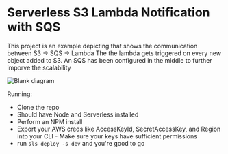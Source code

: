 # Serverless S3 Lambda Notification with SQS

This project is an example depicting that shows the communication between S3 -> SQS -> Lambda
The the lambda gets triggered on every new object added to S3. An SQS has been configured in the middle to further imporve the scalability

![Blank diagram](https://user-images.githubusercontent.com/28974282/152189334-490b4540-f157-4a01-a9a7-f85e5b9f0bfa.png)


Running:

- Clone the repo
- Should have Node and Serverless installed
- Perform an NPM install
- Export your AWS creds like AccessKeyId, SecretAccessKey, and Region into your CLI - Make sure your keys have sufficient permissions
- run `sls deploy -s dev` and you're good to go
